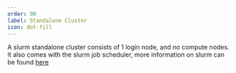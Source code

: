 ```yaml
---
order: 90
label: Standalone Cluster
icon: dot-fill
---
```


A slurm standalone cluster consists of 1 login node, and no compute nodes. It also comes with the slurm job scheduler, more information on slurm can be found [here](/hpc_environment_usage/running_jobs/slurm_scheduler/what_is_slurm/)